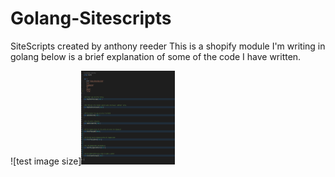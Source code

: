 # Golang-Sitescripts
SiteScripts created by anthony reeder
This is a shopify module I'm writing in golang below is a brief explanation of some of the code I have written.

![test image size]<img src="https://github.com/Anthonyreeder/Golang-Sitescripts/blob/main/images/ShopifyPackage.png" width="150" height="150">
